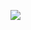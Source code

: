 [<img src="https://kingtop.visualstudio.com/_apis/public/build/definitions/5f3608b0-6c9f-4320-89db-f0e113d7ea84/2/badge"/>](https://kingtop.visualstudio.com/Test1/_build/index?definitionId=2)
